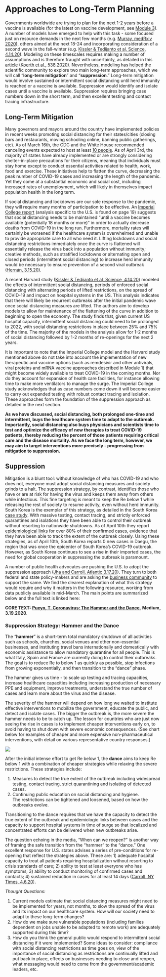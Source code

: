 # Approaches to Long-Term Planning

Governments worldwide are trying to plan for the next 1-2 years before a vaccine is available \(for the latest on vaccine development, see [Module 3](https://curriculum.covidstudentresponse.org/module-3-current-situation-and-healthcare-response/ongoing-clinical-trials#vaccines)\). A number of models have emerged to help with this task - some focused just on resource demands in the next few months \(e.g. [Murray, medRxiv 2020](https://www.medrxiv.org/content/10.1101/2020.03.27.20043752v1.full.pdf)\), others aimed at the next 18-24 and incorporating consideration of a second wave in the fall-winter \(e.g. [Kissler & Tedijanto et al, Science, 4.14.20](https://science.sciencemag.org/content/early/2020/04/14/science.abb5793)\). Modeling on these timescales requires making a number of assumptions and is therefore fraught with uncertainty, as detailed in this [article](https://fivethirtyeight.com/features/why-its-so-freaking-hard-to-make-a-good-covid-19-model/) \([Koerth et al., 538 2020](https://fivethirtyeight.com/features/why-its-so-freaking-hard-to-make-a-good-covid-19-model/)\). Nevertheless, modeling has helped the scientific community to explore two main long-term approaches, which we will call “**long-term mitigation**” and “**suppression**.” Long-term mitigation would involve sustained or intermittent social distancing until herd immunity is reached or a vaccine is available. Suppression would identify and isolate cases until a vaccine is available. Suppression requires bringing case numbers down in the short term, and then excellent testing and contact tracing infrastructure.

## **Long-Term Mitigation**

Many governors and mayors around the country have implemented policies in recent weeks promoting social distancing for their states/cities \(closing bars and restaurants, moving schooling online, banning public gatherings, etc\). As of March 16th, the CDC and the White House recommended canceling events expected to host at least [10 people](https://www.whitehouse.gov/wp-content/uploads/2020/03/03.16.20_coronavirus-guidance_8.5x11_315PM.pdf). As of April 3rd, the majority of states have already implemented or are strongly considering shelter-in-place precautions for their citizens, meaning that individuals must stay home except to conduct essential activities related to health, work, food and exercise. These initiatives help to flatten the curve, decreasing the peak number of COVID-19 cases and increasing the length of the pandemic. Yet they come at a substantial economic and social cost, including increased rates of unemployment, which will likely in themselves impact population health in the long term. 

If social distancing and lockdowns are our sole response to the pandemic, they will require many months of participation to be effective. An [Imperial College report](https://www.imperial.ac.uk/media/imperial-college/medicine/sph/ide/gida-fellowships/Imperial-College-COVID19-NPI-modelling-16-03-2020.pdf) \(analysis specific to the U.S. is found on page 19\) suggests that social distancing needs to be maintained “until a vaccine becomes available \(potentially 18 months or more\)” in order to actually decrease deaths from COVID-19 in the long run. Furthermore, mortality rates will certainly be worsened if the healthcare system is overwhelmed and unable to provide appropriate care to all who need it. Lifting lockdowns and social distancing restrictions immediately once the curve is flattened will essentially release the virus back into a population without immunity; creative methods, such as stratified lockdowns or alternating open and closed periods \(intermittent social distancing\) to increase herd immunity would be necessary to ensure prevention of a second viral outbreak [\(Hernán, 3.15.20\)](https://twitter.com/_MiguelHernan/status/1239227279512829953). 

A recent Harvard study \([Kissler & Tedijanto et al, Science, 4.14.20](https://science.sciencemag.org/content/early/2020/04/14/science.abb5793)\) modeled the effects of intermittent social distancing, periods of enforced social distancing with alternating periods of lifted restrictions, on the spread of COVID-19 and impact on hospital systems in the US. This analysis indicates that there will likely be recurrent outbreaks after the initial pandemic wave once social distancing measures are lifted. The authors aim to develop models to allow for maintenance of the flattening of the curve in addition to beginning to open the economy. The study finds that, given current US hospital capacity, intermittent social distancing could need to be prolonged to 2022, with social distancing restrictions in place between 25% and 75% of the time. The majority of the models in the analysis allow for 1-2 months of social distancing followed by 1-2 months of re-openings for the next 2 years.

It is important to note that the Imperial College model and the Harvard study mentioned above do not take into account the implementation of new therapeutic and vaccine options \(such as remdesivir and other antivirals, viral proteins and mRNA vaccine approaches described in Module 1\) that might become widely available to treat COVID-19 in the coming months. Nor do they account for expansion of health care facilities, for instance allowing time to make more ventilators to manage the surge. The Imperial College study acknowledges that as case numbers come down it will become easier to carry out expanded testing with robust contact tracing and isolation. These approaches form the foundation of the suppression approach as detailed in the next section. 

**As we have discussed, social distancing, both prolonged one-time and intermittent, buys the healthcare system time to adapt to the outbreak. Importantly, social distancing also buys physicians and scientists time to test and optimize the efficacy of new therapies to treat COVID-19 patients, thereby reducing the percent of those patients requiring critical care and the disease mortality. As we face the long term, however, we may aim to target interventions more precisely - progressing from mitigation to suppression.** 

## **Suppression**

Mitigation is a blunt tool: without knowledge of who has COVID-19 and who does not, everyone must adopt social distancing measures and society grinds to a halt. The suppression strategy, by contrast, identifies those who have or are at risk for having the virus and keeps them away from others while infectious. This fine targeting is meant to keep the Re below 1 while releasing the rest of society to resume activity, even without herd immunity. South Korea is the exemplar of this strategy, as detailed in the South Korea [case study](https://curriculum.covidstudentresponse.org/module-2-epidemiology-principles/case-study-south-korea-2020). With massive testing, contact tracing, and strictly enforced quarantines and isolations they have been able to control their outbreak without resorting to nationwide shutdowns. As of April 10th they report [epidemiological links](https://www.cdc.go.kr/board/board.es?mid=a30402000000&bid=0030) for over 80% of their confirmed cases, evidence that they have been able to track the extent of the outbreak closely. Using these strategies, as of April 10th, South Korea reports 0 new cases in Daegu, the region that was once the epicenter of South Korea’s COVID-19 outbreak. However, as South Korea continues to see a rise in their imported cases, the need for global cooperation in suppressing the outbreak is paramount.

A number of public health advocates are pushing the U.S. to adopt the suppression approach \([Jha and Carroll, Atlantic 3.17.20](https://www.theatlantic.com/ideas/archive/2020/03/how-we-beat-coronavirus/608389/)\). They turn to both federal and state policy-makers and are asking the [business community](https://www.forbes.com/sites/steveforbes/2020/04/08/to-get-our-economy-moving-focus-on-testing-for-coronavirus/) to support the same. We find the clearest explanation of what this strategy would require and why it matters in the following resource, working from data publicly available in mid-March. The main points are summarized below and the full text is linked here:

**CORE TEXT:** [**Pueyo, T. Coronavirus: The Hammer and the Dance.**](https://medium.com/@tomaspueyo/coronavirus-the-hammer-and-the-dance-be9337092b56) **Medium, 3.19.2020.**

### **Suppression Strategy: Hammer and the Dance**

The “**hammer**” is a short-term total mandatory shutdown of all activities such as schools, churches, social venues and other non-essential businesses, and instituting travel bans internationally and domestically with economic assistance to allow mandatory quarantine for all people. This is what Italy, Spain and France are currently doing to control their outbreaks. The goal is to reduce Re to below 1 as quickly as possible, stop infections from growing exponentially, and then transition to the “dance” phase. 

The hammer gives us time - to scale up testing and tracing capacities, increase healthcare capacities including increasing production of necessary PPE and equipment, improve treatments, understand the true number of cases and learn more about the virus and the disease. 

The severity of the hammer will depend on how long we waited to institute effective interventions to mobilize the government, educate the public, and detect and isolate cases. The bigger the outbreak is, the more severe the hammer needs to be to catch up. The lesson for countries who are just now seeing the rise in cases is to implement cheaper interventions early on, to avoid having to shut down with severe economic consequences. \(See chart below for examples of cheaper and more expensive non-pharmaceutical interventions, with detail on various representative country responses.\)

![](https://lh5.googleusercontent.com/LtgNuUDKn3auPgbY33ZukjIGnCs0OEIhPdHM1aw31d1GdRlWvC612DM358XZROHPsDkscstBRs8DsVi6V3A8gR5qq_Tco17OKvgI80NvXMa9jEsHrDwcU-Qd8189TySD55JSx-pQ)

After the initial intense effort to get Re below 1, the **dance** aims to keep Re below 1 with a combination of cheaper strategies while relaxing the severe restrictions. These strategies include:  
1. Measures to detect the true extent of the outbreak including widespread testing, contact tracing, strict quarantining and isolating of detected cases.  
2. Continuing public education on social distancing and hygiene.  
The restrictions can be tightened and loosened, based on how the outbreaks evolve. 

Transitioning to the dance requires that we have the capacity to detect the true extent of the outbreak and epidemiologic links between cases and the capacity to support hospital systems in time of surge so that localized and concentrated efforts can be delivered when new outbreaks arise.

The question echoing in the media, “When can we reopen?” is another way of framing the safe transition from the “hammer” to the “dance.” One excellent response for U.S. states advises a series of pre-conditions for re-opening that reflect the strategies above. These are: 1\) adequate hospital capacity to treat all patients requiring hospitalization without resorting to crisis standards of care; 2\) ability to test at least everyone who has symptoms; 3\) ability to conduct monitoring of confirmed cases and contacts; 4\) sustained reduction in cases for at least 14 days \([Carroll, NY Times, 4.6.20](https://www.nytimes.com/2020/04/06/upshot/coronavirus-four-benchmarks-reopening.html)\).

_Thought Questions:_

1. Current models estimate that social distancing measures might need to be implemented for years, not months, to slow the spread of the virus and its impact on our healthcare system. How will our society need to adapt to these long-term changes?
2.  How do we make sure vulnerable populations \(including families dependent on jobs unable to be adapted to remote work\) are adequately supported during this time?
3. How do you think the general public would respond to intermittent social distancing if it were implemented? Some ideas to consider: compliance with social distancing restrictions as time goes on, view of the importance of social distancing as restrictions are continually lifted and put back in place, effects on businesses needing to close and reopen, what messaging would need to come from the government/academic leaders, etc.  

